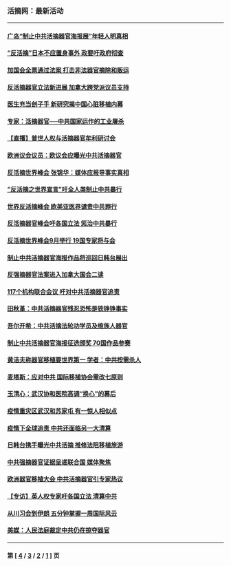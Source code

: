 ### 活摘网：最新活动
---
#### [广岛“制止中共活摘器官海报展”年轻人明真相](../../pages/nf5883/n14053657.md?09160430) 
#### [“反活摘”日本不应置身事外 政要吁政府彻查](../../pages/nf5883/n13971188.md?09160430) 
#### [加国会全票通过法案 打击非法器官摘除和贩运](../../pages/nf5883/n13884924.md?09160430) 
#### [反活摘器官立法新进展 加拿大跨党派议员支持](../../pages/nf5883/n13876061.md?09160430) 
#### [医生充当刽子手 新研究揭中国心脏移植内幕](../../pages/nf5883/n13772291.md?09160430) 
#### [专家：活摘器官──中共国家运作的工业屠杀](../../pages/nf5883/n13761178.md?09160430) 
#### [【直播】普世人权与活摘器官牟利研讨会](../../pages/nf5883/n13425146.md?09160430) 
#### [欧洲议会议员：欧议会应曝光中共活摘器官](../../pages/nf5883/n13336571.md?09160430) 
#### [反活摘世界峰会 张锦华：媒体应报导事实真相](../../pages/nf5883/n13278502.md?09160430) 
#### [“反活摘之世界宣言”吁全人类制止中共暴行](../../pages/nf5883/n13259730.md?09160430) 
#### [世界反活摘峰会 欧美亚医界谴责中共罪行](../../pages/nf5883/n13253550.md?09160430) 
#### [反活摘器官峰会吁各国立法 惩治中共暴行](../../pages/nf5883/n13245052.md?09160430) 
#### [反活摘世界峰会9月举行 19国专家将与会](../../pages/nf5883/n13201492.md?09160430) 
#### [制止中共活摘器官海报作品将巡回日韩台展出](../../pages/nf5883/n13177791.md?09160430) 
#### [反强摘器官法案进入加拿大国会二读](../../pages/nf5883/n13033450.md?09160430) 
#### [117个机构联合会议 吁对中共活摘器官追责](../../pages/nf5883/n12775087.md?09160430) 
#### [田秋堇：中共活摘器官残忍恐怖是铁铮铮事实](../../pages/nf5883/n12702148.md?09160430) 
#### [吾尔开希：中共活摘法轮功学员及维族人器官](../../pages/nf5883/n12693197.md?09160430) 
#### [制止中共活摘器官海报征选颁奖 70国作品参赛](../../pages/nf5883/n12692050.md?09160430) 
#### [黄洁夫称器官移植要世界第一 学者：中共按需杀人](../../pages/nf5883/n12572329.md?09160430) 
#### [麦塔斯：应对中共 国际移植协会需改七原则](../../pages/nf5883/n12514711.md?09160430) 
#### [玉清心：武汉协和医院高调“换心”的幕后](../../pages/nf5883/n12298730.md?09160430) 
#### [疫情重灾区武汉和苏家屯 有一惊人相似点](../../pages/nf5883/n12150824.md?09160430) 
#### [疫情下全球追责 中共还面临另一大清算](../../pages/nf5883/n12070397.md?09160430) 
#### [日韩台携手曝光中共活摘 推修法阻移植旅游](../../pages/nf5883/n11712046.md?09160430) 
#### [中共强摘器官证据呈递联合国 媒体聚焦](../../pages/nf5883/n11546426.md?09160430) 
#### [欧洲器官移植大会 中共活摘器官引专家热议](../../pages/nf5883/n11539095.md?09160430) 
#### [【专访】英人权专家吁各国立法 清算中共](../../pages/nf5883/n11367315.md?09160430) 
#### [从川习会到伊朗 五分钟掌握一周国际风云](../../pages/nf5883/n11338520.md?09160430) 
#### [美媒：人民法庭裁定中共仍在掠夺器官](../../pages/nf5883/n11334897.md?09160430) 

---
#### 第 [ [4](./4.md?09160430) / [3](./3.md?09160430) / [2](./2.md?09160430) / [1](./1.md?09160430) ] 页
